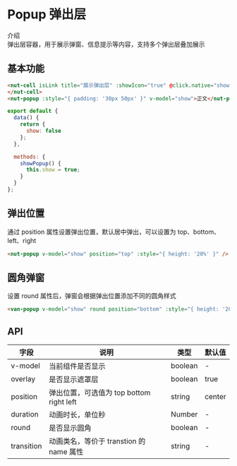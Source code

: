 # Popup 弹出层

介绍  
弹出层容器，用于展示弹窗、信息提示等内容，支持多个弹出层叠加展示

## 基本功能

```html
<nut-cell isLink title="展示弹出层" :showIcon="true" @click.native="show= true">
</nut-cell>
<nut-popup :style="{ padding: '30px 50px' }" v-model="show">正文</nut-popup>
```

```javascript
export default {
  data() {
    return {
      show: false
    };
  },

  methods: {
    showPopup() {
      this.show = true;
    }
  }
};
```

## 弹出位置

通过 position 属性设置弹出位置，默认居中弹出，可以设置为 top、bottom、left、right

```html
<nut-popup v-model="show" position="top" :style="{ height: '20%' }" />
```

## 圆角弹窗

设置 round 属性后，弹窗会根据弹出位置添加不同的圆角样式

```html
<van-popup v-model="show" round position="bottom" :style="{ height: '20%' }" />
```

## API

| 字段       | 说明                                     | 类型    | 默认值 |
| ---------- | ---------------------------------------- | ------- | ------ |
| v-model    | 当前组件是否显示                         | boolean | -      |
| overlay    | 是否显示遮罩层                           | boolean | true   |
| position   | 弹出位置，可选值为 top bottom right left | string  | center |
| duration   | 动画时长，单位秒                         | Number  | -      |
| round      | 是否显示圆角                             | boolean | -      |
| transition | 动画类名，等价于 transtion 的 name 属性  | string  | -      |
